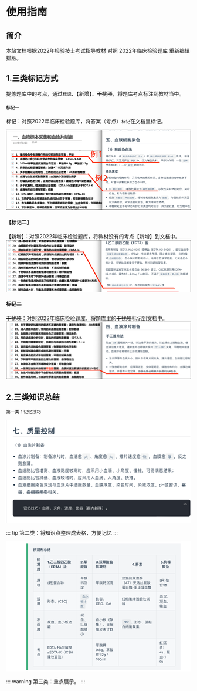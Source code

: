 # 使用指南

## 简介

本站文档根据2022年检验技士考试指导教材 对照 2022年临床检验题库 重新编辑排版。

## 1.三类标记方式
提炼题库中的考点，通过`标记`、【新增】、~~干扰项~~，将题库考点标注到教材当中。

#### `标记一`
标记：对照2022年临床检验题库，将答案（考点）`标记`在文档里标记。

![img.png](imagesindex/img.png)

#### 【标记二】
【新增】：对照2022年临床检验题库，将教材没有的考点【新增】到文档中。
![img_3.png](imagesindex/img_3.png)
#### ~~标记三~~
~~干扰项~~：对照2022年临床检验题库，将题库里的~~干扰项~~标记到文档中。
![img_1.png](imagesindex/img_1.png)

## 2.三类知识总结

```
第一类：记忆技巧
```
![img_2.png](imagesindex/img_2.png)

::: tip 第二类：将知识点整理成表格，方便记忆
:::

![img_5.png](imagesindex/img_5.png)


::: warning 第三类：重点展示。
:::

